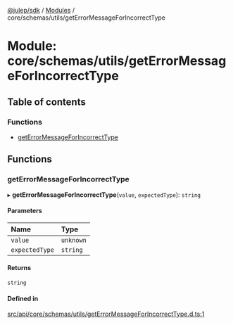 [@julep/sdk](../README.md) / [Modules](../modules.md) / core/schemas/utils/getErrorMessageForIncorrectType

# Module: core/schemas/utils/getErrorMessageForIncorrectType

## Table of contents

### Functions

- [getErrorMessageForIncorrectType](core_schemas_utils_getErrorMessageForIncorrectType.md#geterrormessageforincorrecttype)

## Functions

### getErrorMessageForIncorrectType

▸ **getErrorMessageForIncorrectType**(`value`, `expectedType`): `string`

#### Parameters

| Name | Type |
| :------ | :------ |
| `value` | `unknown` |
| `expectedType` | `string` |

#### Returns

`string`

#### Defined in

[src/api/core/schemas/utils/getErrorMessageForIncorrectType.d.ts:1](https://github.com/julep-ai/samantha-monorepo/blob/9aefd53/sdks/js/src/api/core/schemas/utils/getErrorMessageForIncorrectType.d.ts#L1)
